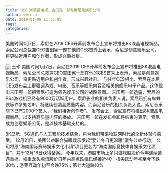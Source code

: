```yaml
---
title: 发布8K液晶电视，吉田宪一郎称索尼是娱乐公司
author: wetech
date: 2019-01-08 11:36:05
tags: 
categories: 
---
```

美国时间1月7日，索尼在2019 CES开幕前发布会上宣布将推出8K液晶电视新品。索尼公司总裁兼CEO吉田宪一郎在他的CES首秀上表示，索尼是创意娱乐公司，将更贴近用户和创作者，形成兴趣社群。
<!-- more -->
<img align="center" border="0" src="https://imgcdn.yicai.com/uppics/images/2019/01/abe71af5d326e03aa02b928294910e31.jpg" />
王珍
美国时间1月7日，索尼在2019 CES开幕前发布会上宣布将推出8K液晶电视新品。索尼公司总裁兼CEO吉田宪一郎在他的CES首秀上表示，索尼是创意娱乐公司，将更贴近用户和创作者，形成兴趣社群。
与往年CES相比，索尼在本届CES发布会上更强调游戏、电影、音乐等娱乐内容及相关的娱乐电子产品。这体现出吉田宪一郎把索尼打造为领先娱乐公司的战略意图。
吉田宪一郎透露，索尼的PS4游戏机已经有9000万活跃用户。索尼影业的相关负责人说，索尼已拥有蜘蛛侠等许多知名IP，将继续创造高质量内容。而索尼音乐的相关负责人说，索尼音乐旗下已有2000个艺人，“我们接近创作者”。
发布会上，索尼宣布将推出8K液晶电视新品，以支持高质量内容的播放。
吉田宪一郎在发布会即将结束时表示，索尼成为创意娱乐公司，是以技术基础支持的。
 
 
8K显示、5G通讯与人工智能技术结合，将为我们带来物联网时代的全新体验与感受。
12月21日，美团公益联合猫眼娱乐发起“爱让冬日更温暖”暖冬公益行动。
公司将原“海南国际赛马娱乐文化小镇”项目更名为“海南国际竞技体育娱乐文化项目”，并于12月18日获得备案。
今年以来，港股市场上多只游戏股股价今年连续遭遇重挫，权重龙头腾讯股价自年内高点跌幅已经接近40；指尖跃动年初至今下跌30%；游莱互动年初至今跌75%；第七大道跌10%
